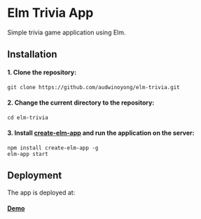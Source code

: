 # Elm Trivia App

Simple trivia game application using Elm.

## Installation

#### 1. Clone the repository:
```
git clone https://github.com/audwinoyong/elm-trivia.git
```

#### 2. Change the current directory to the repository:
```
cd elm-trivia
```

#### 3. Install [create-elm-app](https://github.com/halfzebra/create-elm-app) and run the application on the server:
```
npm install create-elm-app -g
elm-app start
```

## Deployment

The app is deployed at:

#### [Demo](https://audwinoyong.github.io/elm-trivia/)
